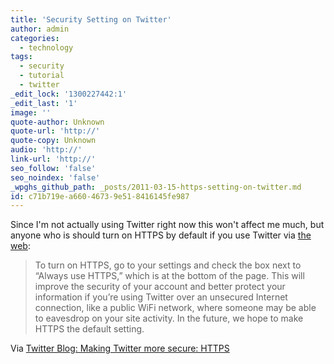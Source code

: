 ```yaml
---
title: 'Security Setting on Twitter'
author: admin
categories:
  - technology
tags:
  - security
  - tutorial
  - twitter
_edit_lock: '1300227442:1'
_edit_last: '1'
image: ''
quote-author: Unknown
quote-url: 'http://'
quote-copy: Unknown
audio: 'http://'
link-url: 'http://'
seo_follow: 'false'
seo_noindex: 'false'
_wpghs_github_path: _posts/2011-03-15-https-setting-on-twitter.md
id: c71b719e-a660-4673-9e51-8416145fe987
---
```

<p>Since I'm not actually using Twitter right now this won't affect me much, but anyone who is should turn on HTTPS by default if you use Twitter via <a href="http://www.twitter.com">the web</a>:</p>
<blockquote><p>To turn on HTTPS, go to your settings and check the box next to “Always use HTTPS,” which is at the bottom of the page. This will improve the security of your account and better protect your information if you’re using Twitter over an unsecured Internet connection, like a public WiFi network, where someone may be able to eavesdrop on your site activity. In the future, we hope to make HTTPS the default setting.</p></blockquote>
<p>Via <a href="http://blog.twitter.com/2011/03/making-twitter-more-secure-https.html">Twitter Blog: Making Twitter more secure: HTTPS</a></p>

